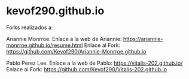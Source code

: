 # kevof290.github.io

Forks realizados a:

Ariannie Monrroe.
Enlace a la web de Ariannie: https://ariannie-monrroe.github.io/resume.html
Enlace al Fork: https://github.com/Kevof290/Ariannie-Monrroe.github.io

Pablo Perez Lee.
Enlace a la web de Pablo: https://vitalis-202.github.io/
Enlace al Fork: https://github.com/Kevof290/Vitalis-202.github.io
